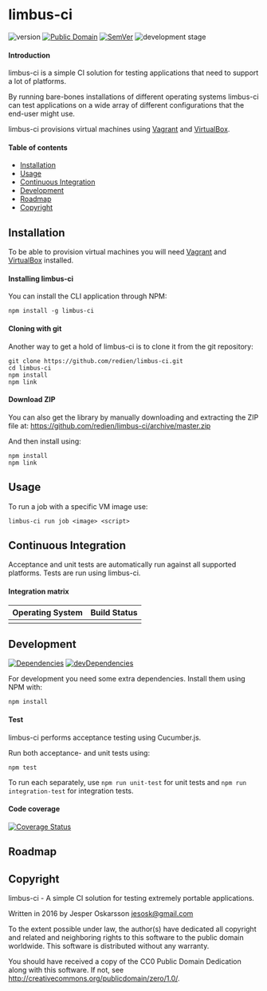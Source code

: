 # limbus-ci
![version](http://img.shields.io/badge/version-0.1.0-blue.svg) [![Public Domain](http://img.shields.io/badge/public%20domain%3F-yes-blue.svg)](http://creativecommons.org/publicdomain/zero/1.0/) [![SemVer](http://img.shields.io/badge/SemVer-2.0.0-blue.svg)](http://semver.org/spec/v2.0.0.html) ![development stage](http://img.shields.io/badge/development%20stage-alpha-orange.svg)

#### Introduction

limbus-ci is a simple CI solution for testing applications that need to support a lot of platforms.

By running bare-bones installations of different operating systems limbus-ci can test applications on a wide array of different configurations that the end-user might use.

limbus-ci provisions virtual machines using [Vagrant](https://www.vagrantup.com) and [VirtualBox](https://www.virtualbox.org/).

#### Table of contents
* [Installation](#installation)
* [Usage](#usage)
* [Continuous Integration](#continuous-integration)
* [Development](#development)
* [Roadmap](#roadmap)
* [Copyright](#copyright)

<a name="installation"></a>
## Installation
To be able to provision virtual machines you will need [Vagrant](https://www.vagrantup.com) and [VirtualBox](https://www.virtualbox.org/) installed.

#### Installing limbus-ci
You can install the CLI application through NPM:
```
npm install -g limbus-ci
```

#### Cloning with git
Another way to get a hold of limbus-ci is to clone it from the git repository:

```
git clone https://github.com/redien/limbus-ci.git
cd limbus-ci
npm install
npm link
```

#### Download ZIP
You can also get the library by manually downloading and extracting the ZIP file at: https://github.com/redien/limbus-ci/archive/master.zip

And then install using:
```
npm install
npm link
```

<a name="usage"></a>
## Usage

To run a job with a specific VM image use:
```
limbus-ci run job <image> <script>
```

<a name="continuous-integration"></a>
## Continuous Integration
Acceptance and unit tests are automatically run against all supported platforms.
Tests are run using limbus-ci.

#### Integration matrix
| Operating System | Build Status |
| :--------------- | :----------: |
|||

<a name="development"></a>
## Development
[![Dependencies](https://david-dm.org/redien/limbus-ci.svg)](https://david-dm.org/redien/limbus-ci) [![devDependencies](https://david-dm.org/redien/limbus-ci/dev-status.svg)](https://david-dm.org/redien/limbus-ci#info=devDependencies)

For development you need some extra dependencies. Install them using NPM with:

```
npm install
```

#### Test
limbus-ci performs acceptance testing using Cucumber.js.

Run both acceptance- and unit tests using:
```
npm test
```

To run each separately, use `npm run unit-test` for unit tests and `npm run integration-test` for integration tests.

#### Code coverage
[![Coverage Status](https://img.shields.io/coveralls/redien/limbus-ci.svg)](https://coveralls.io/r/redien/limbus-ci?branch=master)

<a name="roadmap"></a>
## Roadmap

<a name="copyright"></a>
## Copyright
limbus-ci - A simple CI solution for testing extremely portable applications.

Written in 2016 by Jesper Oskarsson jesosk@gmail.com

To the extent possible under law, the author(s) have dedicated all copyright
and related and neighboring rights to this software to the public domain worldwide.
This software is distributed without any warranty.

You should have received a copy of the CC0 Public Domain Dedication along with this software.
If not, see <http://creativecommons.org/publicdomain/zero/1.0/>.
